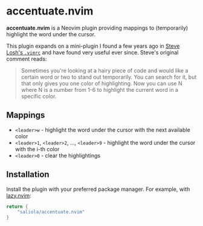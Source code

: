 # accentuate.nvim

**accentuate.nvim** is a Neovim plugin providing mappings to (temporarily)
highlight the word under the cursor.

This plugin expands on a mini-plugin I found a few years ago in 
[Steve Losh's `.vimrc`](https://gist.github.com/sooop/8dc424e13c6fe2e2a663#file-gistfile1-vim-L2291)
and have found very useful ever since. Steve's original comment reads:

> Sometimes you're looking at a hairy piece of code and would like a certain
> word or two to stand out temporarily.  You can search for it, but that only
> gives you one color of highlighting.  Now you can use <leader>N where N is
> a number from 1-6 to highlight the current word in a specific color.

## Mappings

- `<leader>w` - highlight the word under the cursor with the next available color
- `<leader>1`, `<leader>2`, ..., `<leader>9` - highlight the word under the cursor with the i-th color
- `<leader>0` - clear the highlightings

## Installation

Install the plugin with your preferred package manager. For example, with
[lazy.nvim](https://github.com/folke/lazy.nvim):

```lua
return {
    "saliola/accentuate.nvim"
}
```
